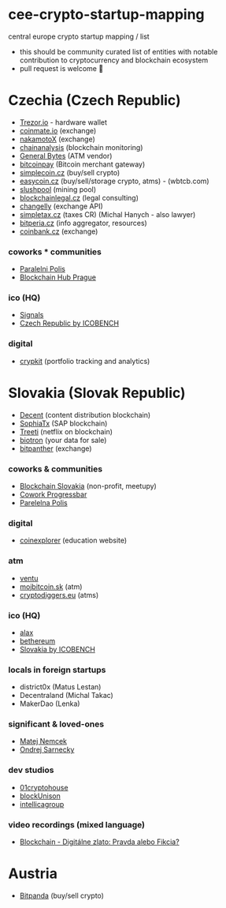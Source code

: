 # cee-crypto-startup-mapping
central europe crypto startup mapping / list

- this should be community curated list of entities with notable contribution to cryptocurrency and blockchain ecosystem
- pull request is welcome 🤗 

# Czechia (Czech Republic)
- [Trezor.io](https://trezor.io/) - hardware wallet
- [coinmate.io](https://coinmate.io) (exchange)
- [nakamotoX](https://nakamotox.com/) (exchange)
- [chainanalysis](https://www.chainalysis.com/) (blockchain monitoring)
- [General Bytes](https://www.generalbytes.com/) (ATM vendor)
- [bitcoinpay](https://www.bitcoinpay.com) (Bitcoin merchant gateway)
- [simplecoin.cz](https://exchange.simplecoin.eu/) (buy/sell crypto)
- [easycoin.cz](https://www.easycoin.cz/) (buy/sell/storage crypto, atms) -  (wbtcb.com)
- [slushpool](https://slushpool.com) (mining pool)
- [blockchainlegal.cz](https://www.blockchainlegal.cz/) (legal consulting)
- [changelly](https://changelly.com/) (exchange API)
- [simpletax.cz](http://www.simpletax.cz/) (taxes CR) (Michal Hanych - also lawyer)
- [bitperia.cz](https://bitperia.cz/) (info aggregator, resources)
- [coinbank.cz](https://coinbank.cz/) (exchange)

### coworks * communities 
- [Paralelni Polis](https://www.paralelnipolis.cz/)
- [Blockchain Hub Prague](https://www.blockchainhubprague.com/)

### ico (HQ)
- [Signals](https://signals.network/)
- [Czech Republic by ICOBENCH](https://icobench.com/icos?page=1&filterCountry=Slovakia)

### digital
- [crypkit](https://www.crypkit.com/) (portfolio tracking and analytics)

# Slovakia (Slovak Republic)
- [Decent](https://decent.ch/) (content distribution blockchain)
- [SophiaTx](https://www.sophiatx.com/) (SAP blockchain)
- [Treeti](https://treeti.com/) (netflix on blockchain)
- [biotron](https://biotron.io/) (your data for sale)
- [bitpanther](https://www.bitpanther.com/sk/) (exchange)

### coworks & communities
- [Blockchain Slovakia](https://blockchainslovakia.sk) (non-profit, meetupy)
- [Cowork Progressbar](https://cowork.progressbar.sk/#/)
- [Parelelna Polis](https://paralelnapolis.sk/)

### digital
- [coinexplorer](https://coinexplorer.sk/) (education website)

### atm
- [ventu](https://ventu.io/)
- [mojbitcoin.sk](http://mojbitcoin.sk/) (atm)
- [cryptodiggers.eu](https://cryptodiggers.eu/) (atms)

### ico (HQ)
- [alax](https://alax.io/)
- [bethereum](https://bethereum.com/)
- [Slovakia by ICOBENCH](https://icobench.com/icos?page=1&filterCountry=Slovakia)

### locals in foreign startups
- district0x (Matus Lestan)
- Decentraland (Michal Takac)
- MakerDao (Lenka)

### significant & loved-ones
- [Matej Nemcek](https://hypersignal.xyz/)
- [Ondrej Sarnecky](http://ondrejsarnecky.com/)

### dev studios
- [01cryptohouse](https://www.01cryptohouse.com/)
- [blockUnison](https://blockunison.com/)
- [intellicagroup](https://intellicagroup.com/)

### video recordings (mixed language)
- [Blockchain - Digitálne zlato: Pravda alebo Fikcia?](https://youtu.be/Y-Kd8u5Rd9w)

# Austria 
- [Bitpanda](https://www.bitpanda.com/en) (buy/sell crypto)
